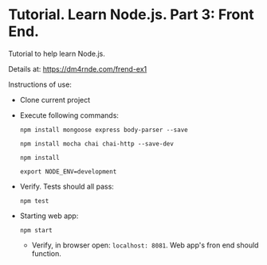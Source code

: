 
# Tutorial. Learn Node.js. Part 3: Front End.

Tutorial to help learn Node.js.

Details at: https://dm4rnde.com/frend-ex1


Instructions of use:

- Clone current project

- Execute following commands:
	
	`npm install mongoose express body-parser --save`
	
	`npm install mocha chai chai-http --save-dev`
	
	`npm install`
	
	`export NODE_ENV=development`

- Verify. Tests should all pass:

	`npm test`

- Starting web app:

	`npm start`
	
	- Verify, in browser open: `localhost: 8081`. Web app's fron end should function.
	
	